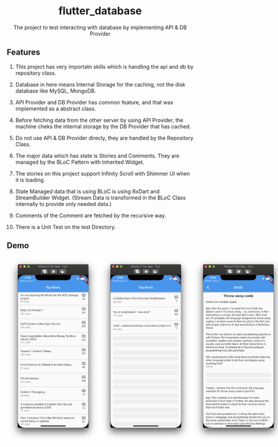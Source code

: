 <h1 align="center">flutter_database</h1>
<div align="center">
    The project to test interacting with database by implementing API & DB Provider
</div>

## Features

1. This project has very importatn skills which is handling the api and db by repository class.

2. Database in here means Internal Storage for the caching, not the disk database like MySQL, MongoDB.

3. API Provider and DB Provider has common feature, and that was implemented as a abstract class.

4. Before fetching data from the other server by using API Provider, the machine cheks the internal storage by the DB Provider that has cached.

5. Do not use API & DB Provider direcly, they are handled by the Repository Class.

6. The major data which has state is Stories and Comments. They are managed by the BLoC Pattern with Inherited Widget.

7. The stories on this project support Infinity Scroll with Shimmer UI when it is loading.

8. State Managed data that is using BLoC is using RxDart and StreamBuilder Widget. (Stream Data is transformed in the BLoC Class internally to provide only needed data.)

9. Comments of the Comment are fetched by the recursive way.

10. There is a Unit Test on the test Directory.

## Demo

<div style="display:flex" align="center">
    <img src="images/1.png" alt="1" width="250"/>
    <img src="images/2.png" alt="2" width="250"/>
    <img src="images/3.png" alt="3" width="250"/>
</div>
